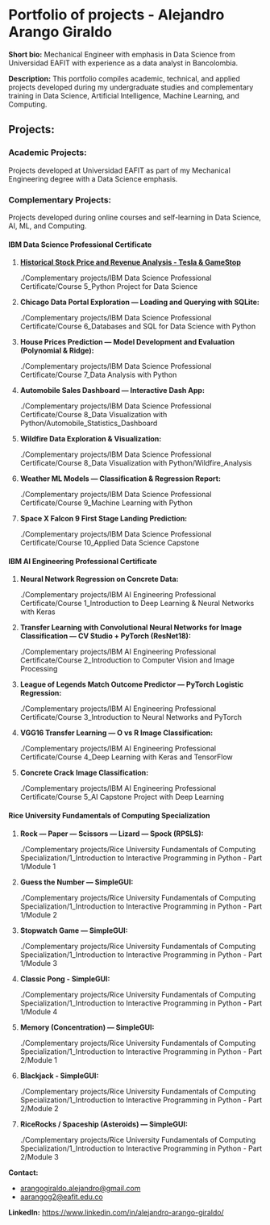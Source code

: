 # Portfolio of projects - Alejandro Arango Giraldo

**Short bio:** Mechanical Engineer with emphasis in Data Science from Universidad EAFIT with experience as a data analyst in Bancolombia.

**Description:** This portfolio compiles academic, technical, and applied projects developed during my undergraduate studies and complementary training in Data Science, Artificial Intelligence, Machine Learning, and Computing.

## Projects:

### Academic Projects:
Projects developed at Universidad EAFIT as part of my Mechanical Engineering degree with a Data Science emphasis.

### Complementary Projects:
Projects developed during online courses and self-learning in Data Science, AI, ML, and Computing.

#### IBM Data Science Professional Certificate

1. [**Historical Stock Price and Revenue Analysis - Tesla & GameStop**](https://github.com/AAG0130/Portfolio/tree/main/Complementary%20projects/IBM%20Data%20Science%20Professional%20Certificate/Course%205_Python%20Project%20for%20Data%20Science)
   
   ./Complementary projects/IBM Data Science Professional Certificate/Course 5_Python Project for Data Science
   
2. **Chicago Data Portal Exploration — Loading and Querying with SQLite:**
   
   ./Complementary projects/IBM Data Science Professional Certificate/Course 6_Databases and SQL for Data Science with Python
   
3. **House Prices Prediction — Model Development and Evaluation (Polynomial & Ridge):**
   
   ./Complementary projects/IBM Data Science Professional Certificate/Course 7_Data Analysis with Python
   
4. **Automobile Sales Dashboard — Interactive Dash App:**
   
   ./Complementary projects/IBM Data Science Professional Certificate/Course 8_Data Visualization with Python/Automobile_Statistics_Dashboard
  
5. **Wildfire Data Exploration & Visualization:**
    
    ./Complementary projects/IBM Data Science Professional Certificate/Course 8_Data Visualization with Python/Wildfire_Analysis
   
6. **Weather ML Models — Classification & Regression Report:**
    
    ./Complementary projects/IBM Data Science Professional Certificate/Course 9_Machine Learning with Python
  
7. **Space X Falcon 9 First Stage Landing Prediction:**
    
    ./Complementary projects/IBM Data Science Professional Certificate/Course 10_Applied Data Science Capstone

#### IBM AI Engineering Professional Certificate

1. **Neural Network Regression on Concrete Data:**
   
   ./Complementary projects/IBM AI Engineering Professional Certificate/Course 1_Introduction to Deep Learning & Neural Networks with Keras
   
2. **Transfer Learning with Convolutional Neural Networks for Image Classification — CV Studio + PyTorch (ResNet18):**
   
   ./Complementary projects/IBM AI Engineering Professional Certificate/Course 2_Introduction to Computer Vision and Image Processing
   
3. **League of Legends Match Outcome Predictor — PyTorch Logistic Regression:**
   
   ./Complementary projects/IBM AI Engineering Professional Certificate/Course 3_Introduction to Neural Networks and PyTorch

4. **VGG16 Transfer Learning — O vs R Image Classification:**
   
   ./Complementary projects/IBM AI Engineering Professional Certificate/Course 4_Deep Learning with Keras and TensorFlow

5. **Concrete Crack Image Classification:**
   
   ./Complementary projects/IBM AI Engineering Professional Certificate/Course 5_AI Capstone Project with Deep Learning

#### Rice University Fundamentals of Computing Specialization

1. **Rock — Paper — Scissors — Lizard — Spock (RPSLS):**

   ./Complementary projects/Rice University Fundamentals of Computing Specialization/1_Introduction to Interactive Programming in Python - Part 1/Module 1

2. **Guess the Number — SimpleGUI:**

   ./Complementary projects/Rice University Fundamentals of Computing Specialization/1_Introduction to Interactive Programming in Python - Part 1/Module 2

3. **Stopwatch Game — SimpleGUI:**

   ./Complementary projects/Rice University Fundamentals of Computing Specialization/1_Introduction to Interactive Programming in Python - Part 1/Module 3

4. **Classic Pong - SimpleGUI:**

   ./Complementary projects/Rice University Fundamentals of Computing Specialization/1_Introduction to Interactive Programming in Python - Part 1/Module 4

5. **Memory (Concentration) — SimpleGUI:**

   ./Complementary projects/Rice University Fundamentals of Computing Specialization/1_Introduction to Interactive Programming in Python - Part 2/Module 1

6. **Blackjack - SimpleGUI:**

   ./Complementary projects/Rice University Fundamentals of Computing Specialization/1_Introduction to Interactive Programming in Python - Part 2/Module 2

7. **RiceRocks / Spaceship (Asteroids) — SimpleGUI:**

   ./Complementary projects/Rice University Fundamentals of Computing Specialization/1_Introduction to Interactive Programming in Python - Part 2/Module 3

**Contact:** 

* arangogiraldo.alejandro@gmail.com
* aarangog2@eafit.edu.co

**LinkedIn:** https://www.linkedin.com/in/alejandro-arango-giraldo/
